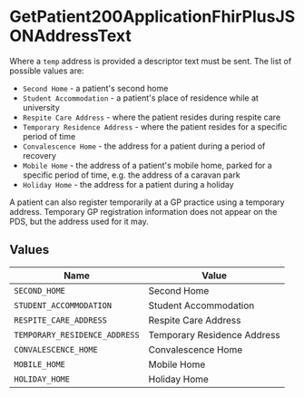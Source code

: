 # GetPatient200ApplicationFhirPlusJSONAddressText

Where a `temp` address is provided a descriptor text must be sent.
The list of possible values are:
* `Second Home` - a patient's second home
* `Student Accommodation` - a patient's place of residence while at university
* `Respite Care Address` - where the patient resides during respite care
* `Temporary Residence Address` - where the patient resides for a specific period of time
* `Convalescence Home` - the address for a patient during a period of recovery
* `Mobile Home` - the address of a patient's mobile home, parked for a specific period of time, e.g. the address of a caravan park
* `Holiday Home` - the address for a patient during a holiday

A patient can also register temporarily at a GP practice using a temporary address. Temporary GP registration information does not appear on the PDS, but the address used for it may.



## Values

| Name                          | Value                         |
| ----------------------------- | ----------------------------- |
| `SECOND_HOME`                 | Second Home                   |
| `STUDENT_ACCOMMODATION`       | Student Accommodation         |
| `RESPITE_CARE_ADDRESS`        | Respite Care Address          |
| `TEMPORARY_RESIDENCE_ADDRESS` | Temporary Residence Address   |
| `CONVALESCENCE_HOME`          | Convalescence Home            |
| `MOBILE_HOME`                 | Mobile Home                   |
| `HOLIDAY_HOME`                | Holiday Home                  |